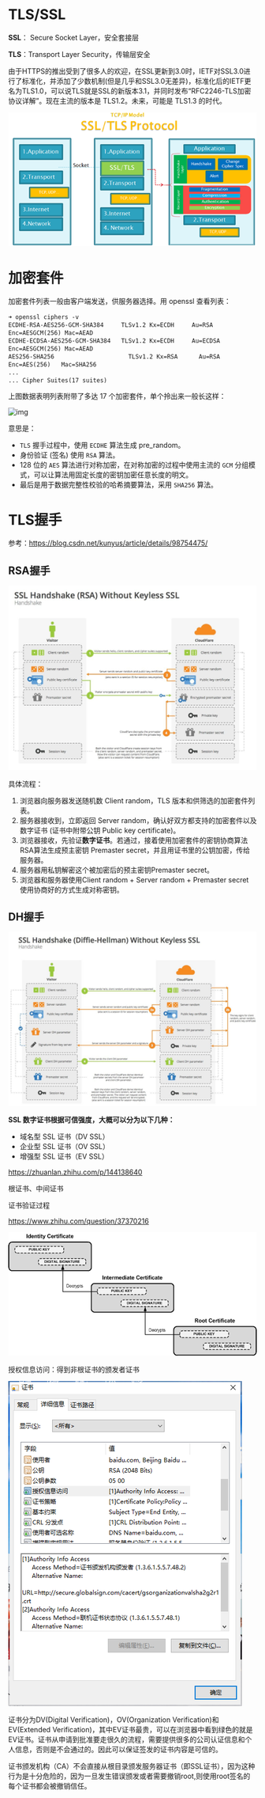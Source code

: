 # TLS/SSL

**SSL**： Secure Socket Layer，安全套接层

**TLS**：Transport Layer Security，传输层安全

由于HTTPS的推出受到了很多人的欢迎，在SSL更新到3.0时，IETF对SSL3.0进行了标准化，并添加了少数机制(但是几乎和SSL3.0无差异)，标准化后的IETF更名为TLS1.0，可以说TLS就是SSL的新版本3.1，并同时发布“RFC2246-TLS加密协议详解”。现在主流的版本是 TLS1.2。未来，可能是 TLS1.3 的时代。

![img](HTTPS.assets/1191499-20170907142439663-265763245.png)



# 加密套件

加密套件列表一般由客户端发送，供服务器选择。用 openssl 查看列表：

```
➜ openssl ciphers -v
ECDHE-RSA-AES256-GCM-SHA384  	TLSv1.2 Kx=ECDH     Au=RSA    Enc=AESGCM(256) Mac=AEAD
ECDHE-ECDSA-AES256-GCM-SHA384 	TLSv1.2 Kx=ECDH     Au=ECDSA  Enc=AESGCM(256) Mac=AEAD
AES256-SHA256                     TLSv1.2 Kx=RSA      Au=RSA    Enc=AES(256)   Mac=SHA256
...
... Cipher Suites(17 suites)
```

上图数据表明列表附带了多达 17 个加密套件，单个拎出来一般长这样：

![img](HTTPS.assets/f41065f4cfad4f15ab5035b01a008701~tplv-k3u1fbpfcp-watermark.image)

意思是：

- `TLS` 握手过程中，使用 `ECDHE` 算法生成 pre_random。
- 身份验证 (签名) 使用 `RSA` 算法。
- 128 位的 `AES` 算法进行对称加密，在对称加密的过程中使用主流的 `GCM` 分组模式，可以让算法用固定长度的密钥加密任意长度的明文。
- 最后是用于数据完整性校验的哈希摘要算法，采用 `SHA256` 算法。

# TLS握手

参考：https://blog.csdn.net/kunyus/article/details/98754475/

## RSA握手

![SSL Handshake RSA](HTTPS.assets/ssl_handshake_rsa.jpg)

具体流程：

1. 浏览器向服务器发送随机数 Client random，TLS 版本和供筛选的加密套件列表。 
2. 服务器接收到，立即返回 Server random，确认好双方都支持的加密套件以及数字证书 (证书中附带公钥 Public key certificate)。 
3. 浏览器接收，先验证**数字证书**。若通过，接着使用加密套件的密钥协商算法RSA算法生成预主密钥 Premaster secret，并且用证书里的公钥加密，传给服务器。 
4. 服务器用私钥解密这个被加密后的预主密钥Premaster secret。
5. 浏览器和服务器使用Client random + Server random + Premaster secret 使用协商好的方式生成对称密钥。

## DH握手

![Diffie-Hellman TLS HandshDiffie-Hellman TLS Handshake](HTTPS.assets/ssl_handshake_diffie_hellman.jpg)



**SSL 数字证书根据可信强度，大概可以分为以下几种：**

- 域名型 SSL 证书（DV SSL）
- 企业型 SSL 证书（OV SSL）
- 增强型 SSL 证书（EV SSL）



https://zhuanlan.zhihu.com/p/144138640

根证书、中间证书



证书验证过程



https://www.zhihu.com/question/37370216

![img](HTTPS.assets/v2-9dda07dc2e12d1ba4bba455f13b1cf0f_1440w.jpg)



授权信息访问：得到非根证书的颁发者证书

![image-20210204182523356](HTTPS.assets/image-20210204182523356.png)



证书分为DV(Digital Verification)，OV(Organization Verification)和EV(Extended Verification)，其中EV证书最贵，可以在浏览器中看到绿色的就是EV证书。证书从申请到批准要走很久的流程，需要提供很多的公司认证信息和个人信息，否则是不会通过的。因此可以保证签发的证书内容是可信的。



证书颁发机构（CA）不会直接从根目录颁发服务器证书（即SSL证书），因为这种行为是十分危险的，因为一旦发生错误颁发或者需要撤销root,则使用root签名的每个证书都会被撤销信任。